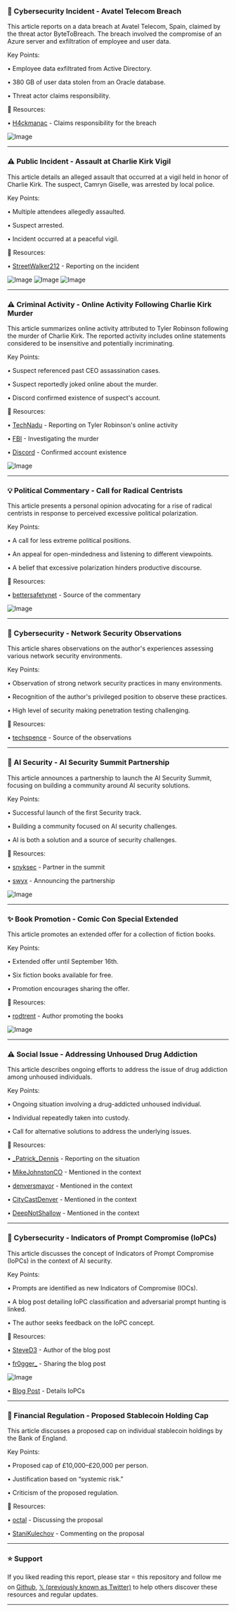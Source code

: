 ### 🤖 Cybersecurity Incident - Avatel Telecom Breach

This article reports on a data breach at Avatel Telecom, Spain, claimed by the threat actor ByteToBreach.  The breach involved the compromise of an Azure server and exfiltration of employee and user data.

Key Points:

• Employee data exfiltrated from Active Directory.

• 380 GB of user data stolen from an Oracle database.

• Threat actor claims responsibility.


🔗 Resources:

• [H4ckmanac](https://x.com/H4ckmanac) - Claims responsibility for the breach

![Image](https://pbs.twimg.com/media/G05VDOrXUAA_omK?format=png&name=small)


---
### ⚠️ Public Incident - Assault at Charlie Kirk Vigil

This article details an alleged assault that occurred at a vigil held in honor of Charlie Kirk.  The suspect, Camryn Giselle, was arrested by local police.

Key Points:

• Multiple attendees allegedly assaulted.

• Suspect arrested.

• Incident occurred at a peaceful vigil.



🔗 Resources:

• [StreetWalker212](https://x.com/StreetWalker212) - Reporting on the incident


![Image](https://pbs.twimg.com/media/G01QvgUWoAAAMXb?format=jpg&name=small)
![Image](https://pbs.twimg.com/media/G01QwZAWcAAcI9O?format=jpg&name=small)
![Image](https://pbs.twimg.com/media/G01QxVfXwAAxqqH?format=jpg&name=small)


---
### ⚠️ Criminal Activity - Online Activity Following Charlie Kirk Murder

This article summarizes online activity attributed to Tyler Robinson following the murder of Charlie Kirk.  The reported activity includes online statements considered to be insensitive and potentially incriminating.

Key Points:

• Suspect referenced past CEO assassination cases.

• Suspect reportedly joked online about the murder.

• Discord confirmed existence of suspect's account.


🔗 Resources:

• [TechNadu](https://x.com/TechNadu) - Reporting on Tyler Robinson's online activity

• [FBI](https://x.com/FBI) - Investigating the murder

• [Discord](https://x.com/discord) - Confirmed account existence

![Image](https://pbs.twimg.com/media/G05TflsWsAATnx3?format=jpg&name=small)


---
### 💡 Political Commentary - Call for Radical Centrists

This article presents a personal opinion advocating for a rise of radical centrists in response to perceived excessive political polarization.

Key Points:

• A call for less extreme political positions.

• An appeal for open-mindedness and listening to different viewpoints.

• A belief that excessive polarization hinders productive discourse.


🔗 Resources:

• [bettersafetynet](https://x.com/bettersafetynet) -  Source of the commentary


![Image](https://pbs.twimg.com/amplify_video_thumb/1966998742986293248/img/a5ryA3mikimRXBxZ.jpg)


---
### 🤖 Cybersecurity - Network Security Observations

This article shares observations on the author's experiences assessing various network security environments.

Key Points:

• Observation of strong network security practices in many environments.

• Recognition of the author's privileged position to observe these practices.

•  High level of security making penetration testing challenging.


🔗 Resources:


• [techspence](https://x.com/techspence) - Source of the observations


---
### 🚀 AI Security - AI Security Summit Partnership

This article announces a partnership to launch the AI Security Summit, focusing on building a community around AI security solutions.

Key Points:

• Successful launch of the first Security track.

•  Building a community focused on AI security challenges.

• AI is both a solution and a source of security challenges.


🔗 Resources:

• [snyksec](https://x.com/snyksec) - Partner in the summit

• [swyx](https://x.com/swyx) - Announcing the partnership

![Image](https://pbs.twimg.com/media/G0wNspubcAAqewu?format=jpg&name=900x900)


---
### ✨ Book Promotion - Comic Con Special Extended

This article promotes an extended offer for a collection of fiction books.

Key Points:

• Extended offer until September 16th.

• Six fiction books available for free.

•  Promotion encourages sharing the offer.


🔗 Resources:

• [rodtrent](https://x.com/rodtrent) - Author promoting the books

![Image](https://pbs.twimg.com/media/G046dz2XIAEW_dS?format=jpg&name=small)


---
### ⚠️ Social Issue - Addressing Unhoused Drug Addiction

This article describes ongoing efforts to address the issue of drug addiction among unhoused individuals.

Key Points:

• Ongoing situation involving a drug-addicted unhoused individual.

• Individual repeatedly taken into custody.

• Call for alternative solutions to address the underlying issues.


🔗 Resources:

• [_Patrick_Dennis](https://x.com/_Patrick_Dennis) - Reporting on the situation

• [MikeJohnstonCO](https://x.com/MikeJohnstonCO) - Mentioned in the context

• [denversmayor](https://x.com/denversmayor) - Mentioned in the context

• [CityCastDenver](https://x.com/CityCastDenver) - Mentioned in the context

• [DeepNotShallow](https://x.com/DeepNotShallow) - Mentioned in the context



---
### 🤖 Cybersecurity - Indicators of Prompt Compromise (IoPCs)

This article discusses the concept of Indicators of Prompt Compromise (IoPCs) in the context of AI security.

Key Points:

• Prompts are identified as new Indicators of Compromise (IOCs).

•  A blog post detailing IoPC classification and adversarial prompt hunting is linked.

•  The author seeks feedback on the IoPC concept.


🔗 Resources:

• [SteveD3](https://x.com/SteveD3) - Author of the blog post

• [fr0gger_](https://x.com/fr0gger_) - Sharing the blog post

![Image](https://pbs.twimg.com/media/G0y3Uk-aoAAhlY8?format=jpg&name=small)

• [Blog Post](https://blog.securitybreak.io/the-state-of-a) - Details IoPCs


---
### 🤖 Financial Regulation - Proposed Stablecoin Holding Cap

This article discusses a proposed cap on individual stablecoin holdings by the Bank of England.

Key Points:

• Proposed cap of £10,000–£20,000 per person.

•  Justification based on “systemic risk.”

•  Criticism of the proposed regulation.


🔗 Resources:

• [octal](https://x.com/octal) - Discussing the proposal

• [StaniKulechov](https://x.com/StaniKulechov) - Commenting on the proposal


---

### ⭐️ Support

If you liked reading this report, please star ⭐️ this repository and follow me on [Github](https://github.com/Drix10), [𝕏 (previously known as Twitter)](https://x.com/DRIX_10_) to help others discover these resources and regular updates.

---